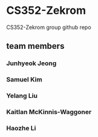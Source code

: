 # CS352-Zekrom
CS352-Zekrom group github repo

## team members

### Junhyeok Jeong
### Samuel Kim
### Yelang Liu
### Kaitlan McKinnis-Waggoner
### Haozhe Li
